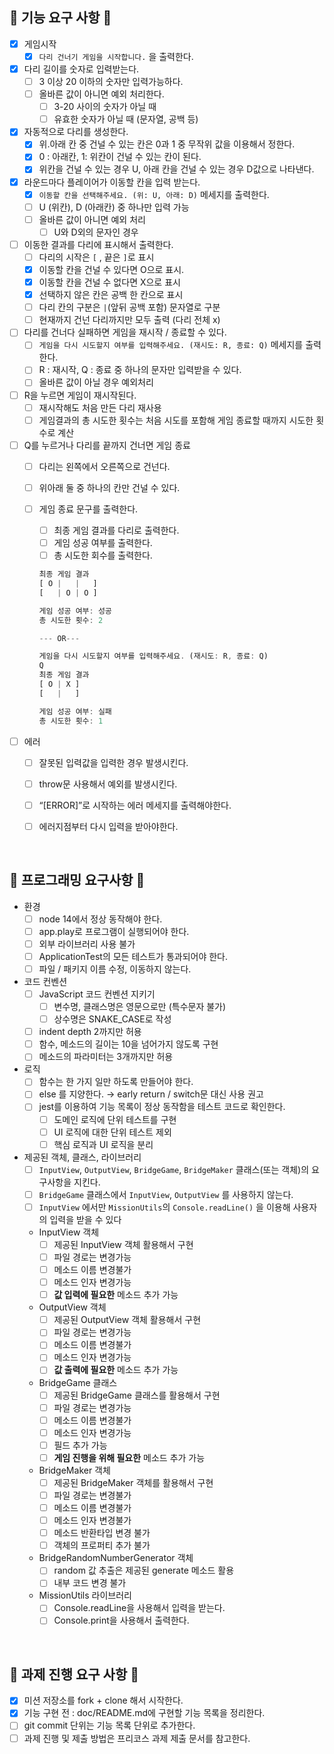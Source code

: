 ## ****🔷 기능 요구 사항 🔷****

- [x]  게임시작
    - [x]  `다리 건너기 게임을 시작합니다.` 을 출력한다.
- [x]  다리 길이를 숫자로 입력받는다.
    - [ ]  3 이상 20 이하의 숫자만 입력가능하다.
    - [ ]  올바른 값이 아니면 예외 처리한다.
        - [ ]  3-20 사이의 숫자가 아닐 때
        - [ ]  유효한 숫자가 아닐 때 (문자열, 공백 등)
- [x]  자동적으로 다리를 생성한다.
    - [x]  위.아래 칸 중 건널 수 있는 칸은 0과 1 중 무작위 값을 이용해서 정한다.
    - [x]  0 : 아래칸, 1: 위칸이 건널 수 있는 칸이 된다.
    - [x]  위칸을 건널 수 있는 경우 U, 아래 칸을 건널 수 있는 경우 D값으로 나타낸다.
- [x]  라운드마다 플레이어가 이동할 칸을 입력 받는다.
    - [x]  `이동할 칸을 선택해주세요. (위: U, 아래: D)` 메세지를 출력한다.
    - [ ]  U (위칸), D (아래칸) 중 하나만 입력 가능
    - [ ]  올바른 값이 아니면 예외 처리
        - [ ]  U와 D외의 문자인 경우
- [ ]  이동한 결과를 다리에 표시해서 출력한다.
    - [ ]  다리의 시작은 `[` ,  끝은 `]`로 표시
    - [x]  이동할 칸을 건널 수 있다면 O으로 표시.
    - [x]  이동할 칸을 건널 수 없다면 X으로 표시
    - [x]  선택하지 않은 칸은 공백 한 칸으로 표시
    - [ ]  다리 칸의 구분은 `|`(앞뒤 공백 포함) 문자열로 구분
    - [ ]  현재까지 건넌 다리까지만 모두 출력 (다리 전체 x)
- [ ]  다리를 건너다 실패하면 게임을 재시작 / 종료할 수 있다.
    - [ ]  `게임을 다시 시도할지 여부를 입력해주세요. (재시도: R, 종료: Q)` 메세지를 출력한다.
    - [ ]  R : 재시작, Q : 종료 중 하나의 문자만 입력받을 수 있다.
    - [ ]  올바른 값이 아닐 경우 예외처리
- [ ]  R을 누르면 게임이 재시작된다.
    - [ ]  재시작해도 처음 만든 다리 재사용
    - [ ]  게임결과의 총 시도한 횟수는 처음 시도를 포함해 게임 종료할 때까지 시도한 횟수로 계산
- [ ]  Q를 누르거나 다리를 끝까지 건너면 게임 종료
    - [ ]  다리는 왼쪽에서 오른쪽으로 건넌다.
    - [ ]  위아래 둘 중 하나의 칸만 건널 수 있다.
    - [ ]  게임 종료 문구를 출력한다.
        - [ ]  최종 게임 결과를 다리로 출력한다.
        - [ ]  게임 성공 여부를 출력한다.
        - [ ]  총 시도한 회수를 출력한다.
        
        ```jsx
        최종 게임 결과
        [ O |   |   ]
        [   | O | O ]
        
        게임 성공 여부: 성공
        총 시도한 횟수: 2
        
        --- OR---
        
        게임을 다시 시도할지 여부를 입력해주세요. (재시도: R, 종료: Q)
        Q
        최종 게임 결과
        [ O | X ]
        [   |   ]
        
        게임 성공 여부: 실패
        총 시도한 횟수: 1
        ```
        

- [ ]  에러
    - [ ]  잘못된 입력값을 입력한 경우 발생시킨다.
    - [ ]  throw문 사용해서 예외를 발생시킨다.
    - [ ]  “[ERROR]”로 시작하는 에러 메세지를 출력해야한다.
    - [ ]  에러지점부터 다시 입력을 받아야한다.
    
    
 <br />

## ****🔷 프로그래밍 요구사항 🔷****

- 환경
    - [ ]  node 14에서 정상 동작해야 한다.
    - [ ]  app.play로 프로그램이 실행되어야 한다.
    - [ ]  외부 라이브러리 사용 불가
    - [ ]  ApplicationTest의 모든 테스트가 통과되어야 한다.
    - [ ]  파일 / 패키지 이름 수정, 이동하지 않는다.
- 코드 컨벤션
    - [ ]  JavaScript 코드 컨벤션 지키기
        - [ ]  변수명, 클래스명은 영문으로만 (특수문자 불가)
        - [ ]  상수명은 SNAKE_CASE로 작성
    - [ ]  indent depth 2까지만 허용
    - [ ]  함수, 메소드의 길이는 10을 넘어가지 않도록 구현
    - [ ]  메소드의 파라미터는 3개까지만 허용
- 로직
    - [ ]  함수는 한 가지 일만 하도록 만들어야 한다.
    - [ ]  else 를 지양한다. → early return / switch문 대신 사용 권고
    - [ ]  jest를 이용하여 기능 목록이 정상 동작함을 테스트 코드로 확인한다.
        - [ ]  도메인 로직에 단위 테스트를 구현
        - [ ]  UI 로직에 대한 단위 테스트 제외
        - [ ]  핵심 로직과 UI 로직을 분리
- 제공된 객체, 클래스, 라이브러리
    - [ ]  `InputView`, `OutputView`, `BridgeGame`, `BridgeMaker` 클래스(또는 객체)의 요구사항을 지킨다.
    - [ ]  `BridgeGame` 클래스에서 `InputView`, `OutputView` 를 사용하지 않는다.
    - [ ]  `InputView` 에서만 `MissionUtils`의 `Console.readLine()` 을 이용해 사용자의 입력을 받을 수 있다
    - InputView 객체
        - [ ]  제공된 InputView 객체 활용해서 구현
        - [ ]  파일 경로는 변경가능
        - [ ]  메소드 이름 변경불가
        - [ ]  메소드 인자 변경가능
        - [ ]  **값 입력에 필요한** 메소드 추가 가능
    - OutputView 객체
        - [ ]  제공된 OutputView 객체 활용해서 구현
        - [ ]  파일 경로는 변경가능
        - [ ]  메소드 이름 변경불가
        - [ ]  메소드 인자 변경가능
        - [ ]  **값 출력에 필요한** 메소드 추가 가능
    - BridgeGame 클래스
        - [ ]  제공된 BridgeGame 클래스를 활용해서 구현
        - [ ]  파일 경로는 변경가능
        - [ ]  메소드 이름 변경불가
        - [ ]  메소드 인자 변경가능
        - [ ]  필드 추가 가능
        - [ ]  **게임 진행을 위해 필요한** 메소드 추가 가능
    - BridgeMaker 객체
        - [ ]  제공된 BridgeMaker 객체를 활용해서 구현
        - [ ]  파일 경로는 변경불가
        - [ ]  메소드 이름 변경불가
        - [ ]  메소드 인자 변경불가
        - [ ]  메소드 반환타입 변경 불가
        - [ ]  객체의 프로퍼티 추가 불가
    - BridgeRandomNumberGenerator 객체
        - [ ]  random 값 추출은 제공된 generate 메소드 활용
        - [ ]  내부 코드 변경 불가
    - MissionUtils 라이브러리
        - [ ]  Console.readLine을 사용해서 입력을 받는다.
        - [ ]  Console.print을 사용해서 출력한다.
        
<br />

## **🔷 과제 진행 요구 사항 🔷**

- [x]  미션 저장소를 fork + clone 해서 시작한다.
- [x]  기능 구현 전 : doc/README.md에 구현할 기능 목록을 정리한다.
- [ ]  git commit 단위는 기능 목록 단위로 추가한다.
- [ ]  과제 진행 및 제출 방법은 프리코스 과제 제출 문서를 참고한다.